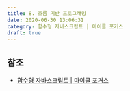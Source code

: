 ```yaml
---
title: 8. 흐름 기반 프로그래밍
date: 2020-06-30 13:06:31
category: 함수형 자바스크립트 | 마이클 포거스
draft: true
---
```


## 참조

- [함수형 자바스크립트 | 마이클 포거스](https://peter-cho.gitbook.io/book/11/or-1)

